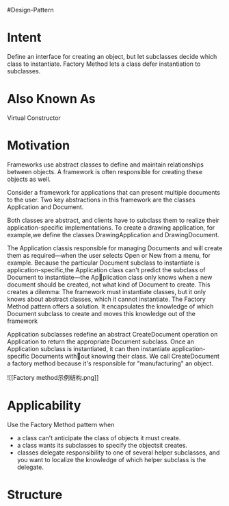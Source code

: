 #Design-Pattern
# Intent
Define an interface for creating an object, but let subclasses decide which class to
instantiate. Factory Method lets a class defer instantiation to subclasses.
# Also Known As
Virtual Constructor

# Motivation 
Frameworks use abstract classes to define and maintain relationships between objects. A framework is often responsible for creating these objects as well. 

Consider a framework for applications that can present multiple documents to the user. Two key abstractions in this framework are the classes Application and Document. 

Both classes are abstract, and clients have to subclass them to realize their application-specific implementations. To create a drawing application, for example,we define the classes DrawingApplication and DrawingDocument.

The Application classis responsible for managing Documents and will create them as required—when the user selects Open or New from a menu, for example. Because the particular Document subclass to instantiate is application-specific,the Application class can't predict the subclass of Document to instantiate—the Application class only knows when a new document should be created, not what kind of Document to create. This creates a dilemma: The framework must instantiate classes, but it only knows about abstract classes, which it cannot instantiate. The Factory Method pattern offers a solution. It encapsulates the knowledge of which Document subclass to create and moves this knowledge out of the framework

Application subclasses redefine an abstract CreateDocument operation on Application to return the appropriate Document subclass.
Once an Application subclass is instantiated, it can then instantiate application-specific Documents without knowing their class. We call CreateDocument a factory method because it's responsible for "manufacturing" an object.

![[Factory method示例结构.png]]

# Applicability 
Use the Factory Method pattern when 
- a class can't anticipate the class of objects it must create. 
- a class wants its subclasses to specify the objectsit creates. 
- classes delegate responsibility to one of several helper subclasses, and you want to localize the knowledge of which helper subclass is the delegate.

# Structure
